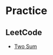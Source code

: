 # Practice

## LeetCode

* [Two Sum](https://github.com/andrewbeattie/practice/blob/2cd4ff027759faba806230d1825e5d42200808b0/leetcode/two_sum.py)
